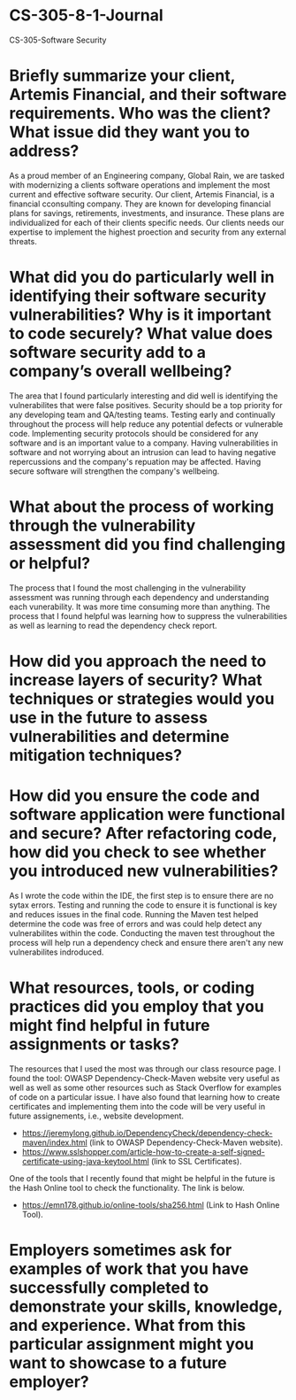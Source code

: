 # CS-305-8-1-Journal
CS-305-Software Security
# Briefly summarize your client, Artemis Financial, and their software requirements. Who was the client? What issue did they want you to address?

As a proud member of an Engineering company, Global Rain, we are tasked with modernizing a clients software operations and implement the most current and effective software security. Our client, Artemis Financial, is a financial cconsulting company. They are known for developing financial plans for savings, retirements, investments, and insurance. These plans are individualized for each of their clients specific needs. Our clients needs our expertise to implement the highest proection and security from any external threats.

# What did you do particularly well in identifying their software security vulnerabilities? Why is it important to code securely? What value does software security add to a company’s overall wellbeing?

The area that I found particularly interesting and did well is identifying the vulnerabilites that were false positives. Security should be a top priority for any developing team and QA/testing teams. Testing early and continually throughout the process will help reduce any potential defects or vulnerable code. Implementing security protocols should be considered for any software and is an important value to a company. Having vulnerabilities in software and not worrying about an intrusion can lead to having negative repercussions and the company's repuation may be affected. Having secure software will strengthen the company's wellbeing.

# What about the process of working through the vulnerability assessment did you find challenging or helpful?

The process that I found the most challenging in the vulnerability assessment was running through each dependency and understanding each vunerability. It was more time consuming more than anything. The process that I found helpful was learning how to suppress the vulnerabilities as well as learning to read the dependency check report. 

# How did you approach the need to increase layers of security? What techniques or strategies would you use in the future to assess vulnerabilities and determine mitigation techniques?



# How did you ensure the code and software application were functional and secure? After refactoring code, how did you check to see whether you introduced new vulnerabilities?

As I wrote the code within the IDE, the first step is to ensure there are no sytax errors. Testing and running the code to ensure it is functional is key and reduces issues in the final code. Running the Maven test helped determine the code was free of errors and was could help detect any vulnerabilites within the code. Conducting the maven test throughout the process will help run a dependency check and ensure there aren't any new vulnerabilites indroduced. 

# What resources, tools, or coding practices did you employ that you might find helpful in future assignments or tasks?

The resources that I used the most was through our class resource page. I found the tool: OWASP Dependency-Check-Maven website very useful as well as well as some other resources such as Stack Overflow for examples of code on a particular issue. I have also found that learning how to create certificates and implementing them into the code will be very useful in future assignements, i.e., website development.

- https://jeremylong.github.io/DependencyCheck/dependency-check-maven/index.html (link to OWASP Dependency-Check-Maven website).
- https://www.sslshopper.com/article-how-to-create-a-self-signed-certificate-using-java-keytool.html (link to SSL Certificates).

One of the tools that I recently found that might be helpful in the future is the Hash Online tool to check the functionality. The link is below.

- https://emn178.github.io/online-tools/sha256.html (Link to Hash Online Tool).

# Employers sometimes ask for examples of work that you have successfully completed to demonstrate your skills, knowledge, and experience. What from this particular assignment might you want to showcase to a future employer?
